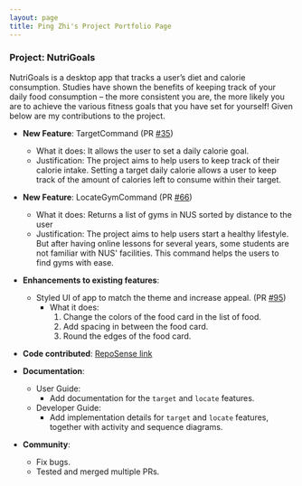 ```yaml
---
layout: page
title: Ping Zhi's Project Portfolio Page
---
```


### Project: NutriGoals

NutriGoals is a desktop app that tracks a user’s diet and calorie consumption. Studies have shown the benefits of
keeping track of your daily food consumption – the more consistent you are, the more likely you are to achieve the
various fitness goals that you have set for yourself!
Given below are my contributions to the project.

* **New Feature**: TargetCommand (PR [#35](https://github.com/AY2223S1-CS2103T-T17-2/tp/pull/35))
    * What it does: It allows the user to set a daily calorie goal.
    * Justification: The project aims to help users to keep track of their calorie intake. Setting a target daily
      calorie allows a user to keep track of the amount of calories left to consume within their target.

* **New Feature**: LocateGymCommand (PR [#66](https://github.com/AY2223S1-CS2103T-T17-2/tp/pull/66))
    * What it does: Returns a list of gyms in NUS sorted by distance to the user
    * Justification: The project aims to help users start a healthy lifestyle. But after having online lessons for
      several years, some students are not familiar with NUS' facilities. This command helps the users to find gyms with
      ease.

* **Enhancements to existing features**:
    * Styled UI of app to match the theme and increase appeal.
      (PR [#95](https://github.com/AY2223S1-CS2103T-T17-2/tp/pull/95))
        * What it does:
            1. Change the colors of the food card in the list of food.
            2. Add spacing in between the food card.
            3. Round the edges of the food card.

* **Code contributed**: [RepoSense link](https://nus-cs2103-ay2223s1.github.io/tp-dashboard/?search=tanpingzhi)

* **Documentation**:
    * User Guide:
        * Add documentation for the `target` and `locate` features.
    * Developer Guide:
        * Add implementation details for `target` and `locate` features, together with activity and sequence diagrams.
* **Community**:
  * Fix bugs.
  * Tested and merged multiple PRs.
